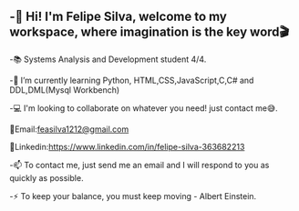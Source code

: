 -👋 Hi! I'm Felipe Silva, welcome to my workspace, where imagination is the key word🎬
----------------------------------------------------------------------------------------------
-📚 Systems Analysis and Development student 4/4.

-🌱 I’m currently learning Python, HTML,CSS,JavaScript,C,C# and DDL,DML(Mysql Workbench)

-💻 I'm looking to collaborate on whatever you need! just contact me😅.

 📩Email:feasilva1212@gmail.com
 
 📌Linkedin:https://www.linkedin.com/in/felipe-silva-363682213

-📫 To contact me, just send me an email and I will respond to you as quickly as possible.

-⚡ To keep your balance, you must keep moving - Albert Einstein.
